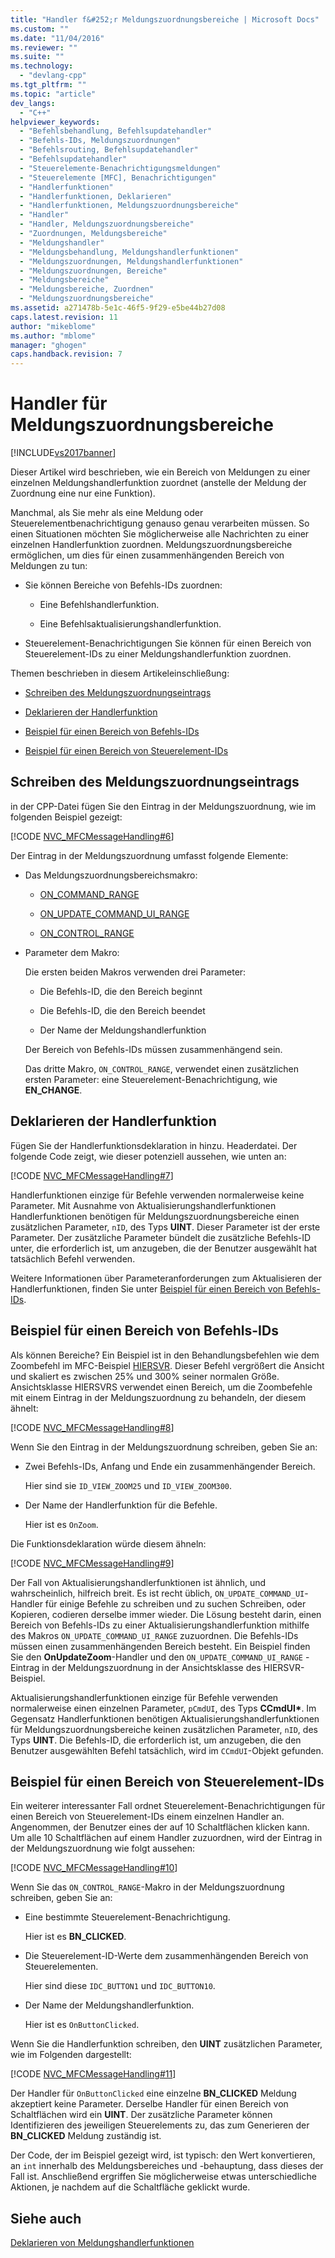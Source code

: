 ```yaml
---
title: "Handler f&#252;r Meldungszuordnungsbereiche | Microsoft Docs"
ms.custom: ""
ms.date: "11/04/2016"
ms.reviewer: ""
ms.suite: ""
ms.technology: 
  - "devlang-cpp"
ms.tgt_pltfrm: ""
ms.topic: "article"
dev_langs: 
  - "C++"
helpviewer_keywords: 
  - "Befehlsbehandlung, Befehlsupdatehandler"
  - "Befehls-IDs, Meldungszuordnungen"
  - "Befehlsrouting, Befehlsupdatehandler"
  - "Befehlsupdatehandler"
  - "Steuerelemente-Benachrichtigungsmeldungen"
  - "Steuerelemente [MFC], Benachrichtigungen"
  - "Handlerfunktionen"
  - "Handlerfunktionen, Deklarieren"
  - "Handlerfunktionen, Meldungszuordnungsbereiche"
  - "Handler"
  - "Handler, Meldungszuordnungsbereiche"
  - "Zuordnungen, Meldungsbereiche"
  - "Meldungshandler"
  - "Meldungsbehandlung, Meldungshandlerfunktionen"
  - "Meldungszuordnungen, Meldungshandlerfunktionen"
  - "Meldungszuordnungen, Bereiche"
  - "Meldungsbereiche"
  - "Meldungsbereiche, Zuordnen"
  - "Meldungszuordnungsbereiche"
ms.assetid: a271478b-5e1c-46f5-9f29-e5be44b27d08
caps.latest.revision: 11
author: "mikeblome"
ms.author: "mblome"
manager: "ghogen"
caps.handback.revision: 7
---
```

# Handler f&#252;r Meldungszuordnungsbereiche
[!INCLUDE[vs2017banner](../assembler/inline/includes/vs2017banner.md)]

Dieser Artikel wird beschrieben, wie ein Bereich von Meldungen zu einer einzelnen Meldungshandlerfunktion zuordnet \(anstelle der Meldung der Zuordnung eine nur eine Funktion\).  
  
 Manchmal, als Sie mehr als eine Meldung oder Steuerelementbenachrichtigung genauso genau verarbeiten müssen.  So einen Situationen möchten Sie möglicherweise alle Nachrichten zu einer einzelnen Handlerfunktion zuordnen.  Meldungszuordnungsbereiche ermöglichen, um dies für einen zusammenhängenden Bereich von Meldungen zu tun:  
  
-   Sie können Bereiche von Befehls\-IDs zuordnen:  
  
    -   Eine Befehlshandlerfunktion.  
  
    -   Eine Befehlsaktualisierungshandlerfunktion.  
  
-   Steuerelement\-Benachrichtigungen Sie können für einen Bereich von Steuerelement\-IDs zu einer Meldungshandlerfunktion zuordnen.  
  
 Themen beschrieben in diesem Artikeleinschließung:  
  
-   [Schreiben des Meldungszuordnungseintrags](#_core_writing_the_message.2d.map_entry)  
  
-   [Deklarieren der Handlerfunktion](#_core_declaring_the_handler_function)  
  
-   [Beispiel für einen Bereich von Befehls\-IDs](#_core_example_for_a_range_of_command_ids)  
  
-   [Beispiel für einen Bereich von Steuerelement\-IDs](#_core_example_for_a_range_of_control_ids)  
  
##  <a name="_core_writing_the_message.2d.map_entry"></a> Schreiben des Meldungszuordnungseintrags  
 in der CPP\-Datei fügen Sie den Eintrag in der Meldungszuordnung, wie im folgenden Beispiel gezeigt:  
  
 [!CODE [NVC_MFCMessageHandling#6](../CodeSnippet/VS_Snippets_Cpp/NVC_MFCMessageHandling#6)]  
  
 Der Eintrag in der Meldungszuordnung umfasst folgende Elemente:  
  
-   Das Meldungszuordnungsbereichsmakro:  
  
    -   [ON\_COMMAND\_RANGE](../Topic/ON_COMMAND_RANGE.md)  
  
    -   [ON\_UPDATE\_COMMAND\_UI\_RANGE](../Topic/ON_UPDATE_COMMAND_UI_RANGE.md)  
  
    -   [ON\_CONTROL\_RANGE](../Topic/ON_CONTROL_RANGE.md)  
  
-   Parameter dem Makro:  
  
     Die ersten beiden Makros verwenden drei Parameter:  
  
    -   Die Befehls\-ID, die den Bereich beginnt  
  
    -   Die Befehls\-ID, die den Bereich beendet  
  
    -   Der Name der Meldungshandlerfunktion  
  
     Der Bereich von Befehls\-IDs müssen zusammenhängend sein.  
  
     Das dritte Makro, `ON_CONTROL_RANGE`, verwendet einen zusätzlichen ersten Parameter: eine Steuerelement\-Benachrichtigung, wie **EN\_CHANGE**.  
  
##  <a name="_core_declaring_the_handler_function"></a> Deklarieren der Handlerfunktion  
 Fügen Sie der Handlerfunktionsdeklaration in hinzu. Headerdatei.  Der folgende Code zeigt, wie dieser potenziell aussehen, wie unten an:  
  
 [!CODE [NVC_MFCMessageHandling#7](../CodeSnippet/VS_Snippets_Cpp/NVC_MFCMessageHandling#7)]  
  
 Handlerfunktionen einzige für Befehle verwenden normalerweise keine Parameter.  Mit Ausnahme von Aktualisierungshandlerfunktionen Handlerfunktionen benötigen für Meldungszuordnungsbereiche einen zusätzlichen Parameter, `nID`, des Typs **UINT**.  Dieser Parameter ist der erste Parameter.  Der zusätzliche Parameter bündelt die zusätzliche Befehls\-ID unter, die erforderlich ist, um anzugeben, die der Benutzer ausgewählt hat tatsächlich Befehl verwenden.  
  
 Weitere Informationen über Parameteranforderungen zum Aktualisieren der Handlerfunktionen, finden Sie unter [Beispiel für einen Bereich von Befehls\-IDs](#_core_example_for_a_range_of_command_ids).  
  
##  <a name="_core_example_for_a_range_of_command_ids"></a> Beispiel für einen Bereich von Befehls\-IDs  
 Als können Bereiche?  Ein Beispiel ist in den Behandlungsbefehlen wie dem Zoombefehl im MFC\-Beispiel [HIERSVR](../top/visual-cpp-samples.md).  Dieser Befehl vergrößert die Ansicht und skaliert es zwischen 25% und 300% seiner normalen Größe.  Ansichtsklasse HIERSVRS verwendet einen Bereich, um die Zoombefehle mit einem Eintrag in der Meldungszuordnung zu behandeln, der diesem ähnelt:  
  
 [!CODE [NVC_MFCMessageHandling#8](../CodeSnippet/VS_Snippets_Cpp/NVC_MFCMessageHandling#8)]  
  
 Wenn Sie den Eintrag in der Meldungszuordnung schreiben, geben Sie an:  
  
-   Zwei Befehls\-IDs, Anfang und Ende ein zusammenhängender Bereich.  
  
     Hier sind sie `ID_VIEW_ZOOM25` und `ID_VIEW_ZOOM300`.  
  
-   Der Name der Handlerfunktion für die Befehle.  
  
     Hier ist es `OnZoom`.  
  
 Die Funktionsdeklaration würde diesem ähneln:  
  
 [!CODE [NVC_MFCMessageHandling#9](../CodeSnippet/VS_Snippets_Cpp/NVC_MFCMessageHandling#9)]  
  
 Der Fall von Aktualisierungshandlerfunktionen ist ähnlich, und wahrscheinlich, hilfreich breit.  Es ist recht üblich, `ON_UPDATE_COMMAND_UI`\-Handler für einige Befehle zu schreiben und zu suchen Schreiben, oder Kopieren, codieren derselbe immer wieder.  Die Lösung besteht darin, einen Bereich von Befehls\-IDs zu einer Aktualisierungshandlerfunktion mithilfe des Makros `ON_UPDATE_COMMAND_UI_RANGE` zuzuordnen.  Die Befehls\-IDs müssen einen zusammenhängenden Bereich besteht.  Ein Beispiel finden Sie den **OnUpdateZoom**\-Handler und den `ON_UPDATE_COMMAND_UI_RANGE` \- Eintrag in der Meldungszuordnung in der Ansichtsklasse des HIERSVR\-Beispiel.  
  
 Aktualisierungshandlerfunktionen einzige für Befehle verwenden normalerweise einen einzelnen Parameter, `pCmdUI`, des Typs **CCmdUI\***.  Im Gegensatz Handlerfunktionen benötigen Aktualisierungshandlerfunktionen für Meldungszuordnungsbereiche keinen zusätzlichen Parameter, `nID`, des Typs **UINT**.  Die Befehls\-ID, die erforderlich ist, um anzugeben, die den Benutzer ausgewählten Befehl tatsächlich, wird im `CCmdUI`\-Objekt gefunden.  
  
##  <a name="_core_example_for_a_range_of_control_ids"></a> Beispiel für einen Bereich von Steuerelement\-IDs  
 Ein weiterer interessanter Fall ordnet Steuerelement\-Benachrichtigungen für einen Bereich von Steuerelement\-IDs einem einzelnen Handler an.  Angenommen, der Benutzer eines der auf 10 Schaltflächen klicken kann.  Um alle 10 Schaltflächen auf einem Handler zuzuordnen, wird der Eintrag in der Meldungszuordnung wie folgt aussehen:  
  
 [!CODE [NVC_MFCMessageHandling#10](../CodeSnippet/VS_Snippets_Cpp/NVC_MFCMessageHandling#10)]  
  
 Wenn Sie das `ON_CONTROL_RANGE`\-Makro in der Meldungszuordnung schreiben, geben Sie an:  
  
-   Eine bestimmte Steuerelement\-Benachrichtigung.  
  
     Hier ist es **BN\_CLICKED**.  
  
-   Die Steuerelement\-ID\-Werte dem zusammenhängenden Bereich von Steuerelementen.  
  
     Hier sind diese `IDC_BUTTON1` und `IDC_BUTTON10`.  
  
-   Der Name der Meldungshandlerfunktion.  
  
     Hier ist es `OnButtonClicked`.  
  
 Wenn Sie die Handlerfunktion schreiben, den **UINT** zusätzlichen Parameter, wie im Folgenden dargestellt:  
  
 [!CODE [NVC_MFCMessageHandling#11](../CodeSnippet/VS_Snippets_Cpp/NVC_MFCMessageHandling#11)]  
  
 Der Handler für `OnButtonClicked` eine einzelne **BN\_CLICKED** Meldung akzeptiert keine Parameter.  Derselbe Handler für einen Bereich von Schaltflächen wird ein **UINT**.  Der zusätzliche Parameter können Identifizieren des jeweiligen Steuerelements zu, das zum Generieren der **BN\_CLICKED** Meldung zuständig ist.  
  
 Der Code, der im Beispiel gezeigt wird, ist typisch: den Wert konvertieren, an `int` innerhalb des Meldungsbereiches und \-behauptung, dass dieses der Fall ist.  Anschließend ergriffen Sie möglicherweise etwas unterschiedliche Aktionen, je nachdem auf die Schaltfläche geklickt wurde.  
  
## Siehe auch  
 [Deklarieren von Meldungshandlerfunktionen](../mfc/declaring-message-handler-functions.md)